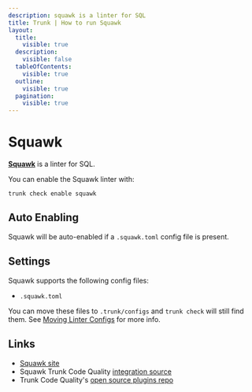 ```yaml
---
description: squawk is a linter for SQL
title: Trunk | How to run Squawk
layout:
  title:
    visible: true
  description:
    visible: false
  tableOfContents:
    visible: true
  outline:
    visible: true
  pagination:
    visible: true
---
```


# Squawk

[**Squawk**](https://github.com/sbdchd/squawk) is a linter for SQL.

You can enable the Squawk linter with:

```shell
trunk check enable squawk
```

## Auto Enabling

Squawk will be auto-enabled if a `.squawk.toml` config file is present.

## Settings

Squawk supports the following config files:
* `.squawk.toml`

You can move these files to `.trunk/configs` and `trunk check` will still find them. See [Moving Linter Configs](..#moving-linter-configs) for more info.




## Links

- [Squawk site](https://github.com/sbdchd/squawk)
- Squawk Trunk Code Quality [integration source](https://github.com/trunk-io/plugins/tree/main/linters/squawk)
- Trunk Code Quality's [open source plugins repo](https://github.com/trunk-io/plugins/tree/main)
